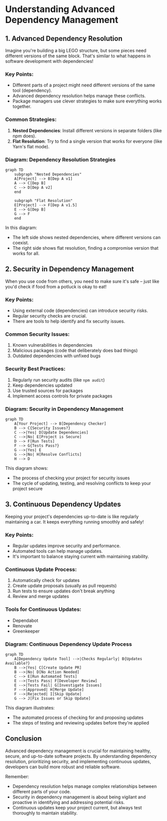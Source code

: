 # Understanding Advanced Dependency Management

## 1. Advanced Dependency Resolution

Imagine you're building a big LEGO structure, but some pieces need different versions of the same block. That's similar to what happens in software development with dependencies!

### Key Points:
- Different parts of a project might need different versions of the same tool (dependency).
- Advanced dependency resolution helps manage these conflicts.
- Package managers use clever strategies to make sure everything works together.

### Common Strategies:
1. **Nested Dependencies**: Install different versions in separate folders (like npm does).
2. **Flat Resolution**: Try to find a single version that works for everyone (like Yarn's flat mode).

### Diagram: Dependency Resolution Strategies

```mermaid
graph TD
    subgraph "Nested Dependencies"
    A[Project] --> B[Dep A v1]
    A --> C[Dep B]
    C --> D[Dep A v2]
    end

    subgraph "Flat Resolution"
    E[Project] --> F[Dep A v1.5]
    E --> G[Dep B]
    G --> F
    end
```

In this diagram:
- The left side shows nested dependencies, where different versions can coexist.
- The right side shows flat resolution, finding a compromise version that works for all.

## 2. Security in Dependency Management

When you use code from others, you need to make sure it's safe – just like you'd check if food from a potluck is okay to eat!

### Key Points:
- Using external code (dependencies) can introduce security risks.
- Regular security checks are crucial.
- There are tools to help identify and fix security issues.

### Common Security Issues:
1. Known vulnerabilities in dependencies
2. Malicious packages (code that deliberately does bad things)
3. Outdated dependencies with unfixed bugs

### Security Best Practices:
1. Regularly run security audits (like `npm audit`)
2. Keep dependencies updated
3. Use trusted sources for packages
4. Implement access controls for private packages

### Diagram: Security in Dependency Management

```mermaid
graph TD
    A[Your Project] --> B[Dependency Checker]
    B --> C{Security Issues?}
    C -->|Yes| D[Update Dependencies]
    C -->|No| E[Project is Secure]
    D --> F[Run Tests]
    F --> G{Tests Pass?}
    G -->|Yes| E
    G -->|No| H[Resolve Conflicts]
    H --> D
```

This diagram shows:
- The process of checking your project for security issues
- The cycle of updating, testing, and resolving conflicts to keep your project secure

## 3. Continuous Dependency Updates

Keeping your project's dependencies up-to-date is like regularly maintaining a car. It keeps everything running smoothly and safely!

### Key Points:
- Regular updates improve security and performance.
- Automated tools can help manage updates.
- It's important to balance staying current with maintaining stability.

### Continuous Update Process:
1. Automatically check for updates
2. Create update proposals (usually as pull requests)
3. Run tests to ensure updates don't break anything
4. Review and merge updates

### Tools for Continuous Updates:
- Dependabot
- Renovate
- Greenkeeper

### Diagram: Continuous Dependency Update Process

```mermaid
graph TD
    A[Dependency Update Tool] -->|Checks Regularly| B{Updates Available?}
    B -->|Yes| C[Create Update PR]
    B -->|No| D[No Action Needed]
    C --> E[Run Automated Tests]
    E -->|Tests Pass| F[Developer Review]
    E -->|Tests Fail| G[Investigate Issues]
    F -->|Approved| H[Merge Update]
    F -->|Rejected| I[Skip Update]
    G --> J[Fix Issues or Skip Update]
```

This diagram illustrates:
- The automated process of checking for and proposing updates
- The steps of testing and reviewing updates before they're applied

## Conclusion

Advanced dependency management is crucial for maintaining healthy, secure, and up-to-date software projects. By understanding dependency resolution, prioritizing security, and implementing continuous updates, developers can build more robust and reliable software.

Remember:
- Dependency resolution helps manage complex relationships between different parts of your code.
- Security in dependency management is about being vigilant and proactive in identifying and addressing potential risks.
- Continuous updates keep your project current, but always test thoroughly to maintain stability.
